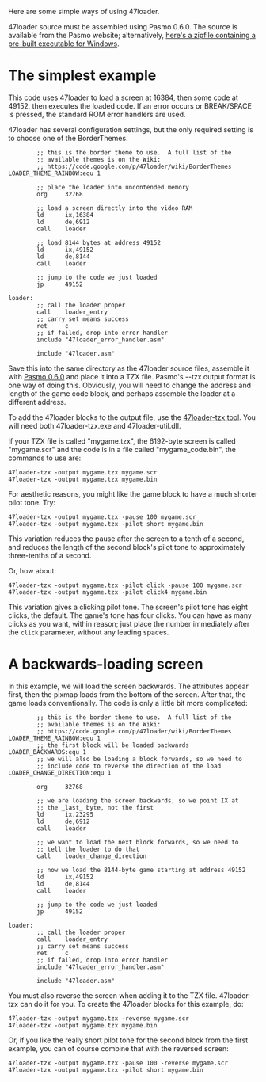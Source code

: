 Here are some simple ways of using 47loader.

47loader source must be assembled using Pasmo 0.6.0.  The source is available from the Pasmo website; alternatively, [here's a zipfile containing a pre-built executable for Windows](https://skydrive.live.com/redir?resid=786750D7B39FEA33!238&authkey=!AIyjOk1MHYh-UTo).

# The simplest example #

This code uses 47loader to load a screen at 16384, then some code at 49152, then executes the loaded code.  If an error occurs or BREAK/SPACE is pressed, the standard ROM error handlers are used.

47loader has several configuration settings, but the only required setting is to choose one of the BorderThemes.

```
        ;; this is the border theme to use.  A full list of the
        ;; available themes is on the Wiki:
        ;; https://code.google.com/p/47loader/wiki/BorderThemes
LOADER_THEME_RAINBOW:equ 1

        ;; place the loader into uncontended memory
        org     32768

        ;; load a screen directly into the video RAM
        ld      ix,16384
        ld      de,6912
        call    loader

        ;; load 8144 bytes at address 49152
        ld      ix,49152
        ld      de,8144
        call    loader

        ;; jump to the code we just loaded
        jp      49152

loader:
        ;; call the loader proper
        call    loader_entry
        ;; carry set means success
        ret     c
        ;; if failed, drop into error handler
        include "47loader_error_handler.asm"

        include "47loader.asm"
```

Save this into the same directory as the 47loader source files, assemble it with [Pasmo 0.6.0](http://pasmo.speccy.org/) and place it into a TZX file.  Pasmo's --tzx output format is one way of doing this.  Obviously, you will need to change the address and length of the game code block, and perhaps assemble the loader at a different address.

To add the 47loader blocks to the output file, use the [47loader-tzx tool](https://code.google.com/p/47loader/source/browse/#svn%2Ftrunk%2Ftools).  You will need both 47loader-tzx.exe and 47loader-util.dll.

If your TZX file is called "mygame.tzx", the 6192-byte screen is called "mygame.scr" and the code is in a file called "mygame\_code.bin", the commands to use are:

```
47loader-tzx -output mygame.tzx mygame.scr
47loader-tzx -output mygame.tzx mygame.bin
```

For aesthetic reasons, you might like the game block to have a much shorter pilot tone.  Try:

```
47loader-tzx -output mygame.tzx -pause 100 mygame.scr
47loader-tzx -output mygame.tzx -pilot short mygame.bin
```

This variation reduces the pause after the screen to a tenth of a second, and reduces the length of the second block's pilot tone to approximately three-tenths of a second.

Or, how about:

```
47loader-tzx -output mygame.tzx -pilot click -pause 100 mygame.scr
47loader-tzx -output mygame.tzx -pilot click4 mygame.bin
```

This variation gives a clicking pilot tone.  The screen's pilot tone has eight clicks, the default.  The game's tone has four clicks.  You can have as many clicks as you want, within reason; just place the number immediately after the `click` parameter, without any leading spaces.

# A backwards-loading screen #

In this example, we will load the screen backwards.  The attributes appear first, then the pixmap loads from the bottom of the screen.  After that, the game loads conventionally.  The code is only a little bit more complicated:

```
        ;; this is the border theme to use.  A full list of the
        ;; available themes is on the Wiki:
        ;; https://code.google.com/p/47loader/wiki/BorderThemes
LOADER_THEME_RAINBOW:equ 1
        ;; the first block will be loaded backwards
LOADER_BACKWARDS:equ 1
        ;; we will also be loading a block forwards, so we need to
        ;; include code to reverse the direction of the load
LOADER_CHANGE_DIRECTION:equ 1

        org     32768

        ;; we are loading the screen backwards, so we point IX at
        ;; the _last_ byte, not the first
        ld      ix,23295
        ld      de,6912
        call    loader

        ;; we want to load the next block forwards, so we need to
        ;; tell the loader to do that
        call    loader_change_direction

        ;; now we load the 8144-byte game starting at address 49152
        ld      ix,49152
        ld      de,8144
        call    loader

        ;; jump to the code we just loaded
        jp      49152

loader:
        ;; call the loader proper
        call    loader_entry
        ;; carry set means success
        ret     c
        ;; if failed, drop into error handler
        include "47loader_error_handler.asm"

        include "47loader.asm"
```

You must also reverse the screen when adding it to the TZX file.  47loader-tzx can do it for you.  To create the 47loader blocks for this example, do:
```
47loader-tzx -output mygame.tzx -reverse mygame.scr
47loader-tzx -output mygame.tzx mygame.bin
```

Or, if you like the really short pilot tone for the second block from the first example, you can of course combine that with the reversed screen:

```
47loader-tzx -output mygame.tzx -pause 100 -reverse mygame.scr
47loader-tzx -output mygame.tzx -pilot short mygame.bin
```